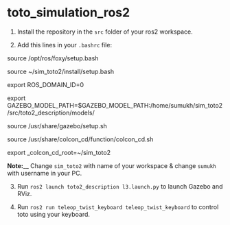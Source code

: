 # toto_simulation_ros2

1. Install the repository in the `src` folder of your ros2 workspace.

2. Add this lines in your `.bashrc` file:

source /opt/ros/foxy/setup.bash
  
source ~/sim_toto2/install/setup.bash
  
export ROS_DOMAIN_ID=0 
  
export GAZEBO_MODEL_PATH=$GAZEBO_MODEL_PATH:/home/sumukh/sim_toto2/src/toto2_description/models/
  
source /usr/share/gazebo/setup.sh
  
source /usr/share/colcon_cd/function/colcon_cd.sh
  
export _colcon_cd_root=~/sim_toto2
  
**Note:**__ Change `sim_toto2` with name of your workspace & change `sumukh` with username in your PC.

3. Run `ros2 launch toto2_description l3.launch.py` to launch Gazebo and RViz.

4. Run `ros2 run teleop_twist_keyboard teleop_twist_keyboard` to control toto using your keyboard.
